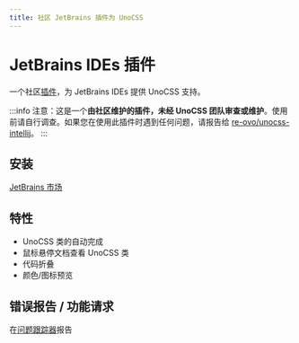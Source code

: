 ```yaml
---
title: 社区 JetBrains 插件为 UnoCSS
---
```


# JetBrains IDEs 插件

一个社区[插件](https://github.com/re-ovo/unocss-intellij)，为 JetBrains IDEs 提供 UnoCSS 支持。

:::info
注意：这是一个**由社区维护的插件，未经 UnoCSS 团队审查或维护**。使用前请自行调查。如果您在使用此插件时遇到任何问题，请报告给 [re-ovo/unocss-intellij](https://github.com/re-ovo/unocss-intellij)。
:::

## 安装

[JetBrains 市场](https://plugins.jetbrains.com/plugin/22204-unocss)

## 特性

- UnoCSS 类的自动完成
- 鼠标悬停文档查看 UnoCSS 类
- 代码折叠
- 颜色/图标预览

## 错误报告 / 功能请求

在[问题跟踪器](https://github.com/re-ovo/unocss-intellij/issues)报告
